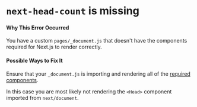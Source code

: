 # `next-head-count` is missing

#### Why This Error Occurred

You have a custom `pages/_document.js` that doesn't have the components required for Next.js to render correctly.

#### Possible Ways to Fix It

Ensure that your `_document.js` is importing and rendering all of the [required components](https://nextjs.org/docs/advanced-features/custom-document).

In this case you are most likely not rendering the `<Head>` component imported from `next/document`.
